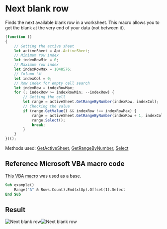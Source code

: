 # Next blank row

Finds the next available blank row in a worksheet. This macro allows you to get the blank at the very end of your data (not between it).

<!-- This code snippet is shown in the screenshot. -->

<!-- eslint-skip -->

``` ts
(function () 
{
    // Getting the active sheet
    let activeSheet = Api.ActiveSheet;
    // Minimum row index
    let indexRowMin = 0;
    // Maximum row index
    let indexRowMax = 1048576;
    // Column 'A'
    let indexCol = 0;
    // Row index for empty cell search
    let indexRow = indexRowMax;
    for (; indexRow >= indexRowMin; --indexRow) {
        // Getting the cell
        let range = activeSheet.GetRangeByNumber(indexRow, indexCol);
        // Checking the value
        if (range.GetValue() && indexRow !== indexRowMax) {
            range = activeSheet.GetRangeByNumber(indexRow + 1, indexCol);
            range.Select();
            break;
        }
    }
})();
```

Methods used: [GetActiveSheet](/site/docs/office-api/usage-api/spreadsheet-api/Api/Methods/GetActiveSheet.md), [GetRangeByNumber](/site/docs/office-api/usage-api/spreadsheet-api/ApiWorksheet/Methods/GetRangeByNumber.md), [Select](/site/docs/office-api/usage-api/spreadsheet-api/ApiRange/Methods/Select.md)

## Reference Microsoft VBA macro code

[This VBA macro](https://www.teachexcel.com/excel-tutorial/find-the-next-blank-row-with-vba-macros-in-excel_1261.html) was used as a base.

``` vb
Sub example()
    Range("A" & Rows.Count).End(xlUp).Offset(1).Select
End Sub
```

## Result

![Next blank row](/assets/images/plugins/next-blank-row.png#gh-light-mode-only)![Next blank row](/assets/images/plugins/next-blank-row.dark.png#gh-dark-mode-only)
